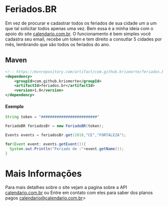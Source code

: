 # Feriados.BR

Em vez de procurar e cadastrar todos os feriados de sua cidade um a um que tal solicitar todos apenas uma vez. Bem essa é a minha ideia com o apoio do site [calendario.com.br](http://www.calendario.com.br).
O funcionamento é bem simples você cadastra seu email, recebe um token e tem direito a consutlar 5 cidades por mês, lembrando que são todos os feriados do ano.

Maven
--------
```xml
<!-- https://mvnrepository.com/artifact/com.github.krismorte/feriados.br -->
<dependency>
    <groupId>com.github.krismorte</groupId>
    <artifactId>feriados.br</artifactId>
    <version>1.0</version>
</dependency>
```

#### Exemplo

```java
String token = "#########################"

FeriadoBR feriadosBr = new FeriadoBR(token);

Events events = feriadosBr.get(2018,"CE","FORTALEZA");

for(Event event: events.getEvent()){
  System.out.Println("Feriado de :"+event.getName());
}
```

 # Mais Informações
 
 Para mais detalhes sobre o site vejam a pagina sobre a API [calendario.com.br](http://www.calendario.com.br/api_feriados_municipais_estaduais_nacionais.php)
 ou
 Entre em contato com eles para saber dos planos pagos calendario@calendario.com.br>
 
